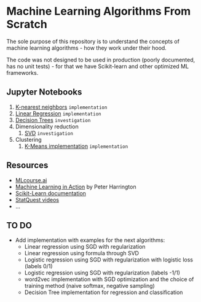 # Machine Learning Algorithms From Scratch

The sole purpose of this repository is to understand the concepts of machine learning algorithms - how they work under their hood.  

The code was not designed to be used in production (poorly documented, has no unit tests) - for that we have Scikit-learn and other optimized ML frameworks.  

## Jupyter Notebooks

1. [K-nearest neighbors](https://nbviewer.org/github/Extremesarova/machine_learning_algorithms/blob/main/knn/knn_iris.ipynb) `implementation`
2. [Linear Regression](https://nbviewer.org/github/Extremesarova/machine_learning_algorithms/blob/main/linear_regression/regression.ipynb) `implementation`
3. [Decision Trees](https://nbviewer.org/github/Extremesarova/machine_learning_algorithms/blob/main/decision_trees/decision_trees.ipynb) `investigation`
4. Dimensionality reduction
   1. [SVD](https://nbviewer.org/github/Extremesarova/machine_learning_algorithms/blob/main/svd/svd.ipynb) `investigation`
5. Clustering
   1. [K-Means implementation](https://nbviewer.org/github/Extremesarova/machine_learning_algorithms/blob/main/k-means/k_means.ipynb) `implementation`

## Resources

- [MLcourse.ai](https://mlcourse.ai/)
- [Machine Learning in Action](https://www.manning.com/books/machine-learning-in-action) by Peter Harrington
- [Scikit-Learn documentation](https://scikit-learn.org/stable/)
- [StatQuest videos](https://www.youtube.com/channel/UCtYLUTtgS3k1Fg4y5tAhLbw)
- ...

## TO DO

- Add implementation with examples for the next algorithms:
  - Linear regression using SGD with regularization
  - Linear regression using formula through SVD
  - Logistic regression using SGD with regularization with logistic loss (labels 0/1)
  - Logistic regression using SGD with regularization (labels -1/1)
  - word2vec implementation with SGD optimization and the choice of training method (naive softmax, negative sampling)
  - Decision Tree implementation for regression and classification
